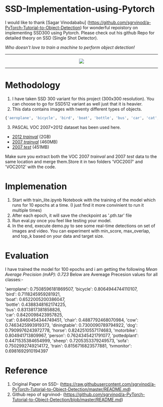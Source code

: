 # SSD-Implementation-using-Pytorch
I would like to thank [Sagar Vinodababu] (https://github.com/sgrvinod/a-PyTorch-Tutorial-to-Object-Detection) for wonderful repoistory on implementing SSD300 using Pytorch.
Please check out his github Repo for detailed theory on SSD (Single Shot Detector).

*Who doesn't love to train a machine to perform object detection!*

---

<p align="center">
<img src="./img/demo.gif">
</p>

---
# Methodology
1) I have taken SSD 300 variant for this project (300x300 resolution). You can choose to go for SSD512 variant as well just that it is heavier.
2) This data contains images with twenty different types of objects.

```python
{'aeroplane', 'bicycle', 'bird', 'boat', 'bottle', 'bus', 'car', 'cat', 'chair', 'cow', 'diningtable', 'dog', 'horse', 'motorbike', 'person', 'pottedplant', 'sheep', 'sofa', 'train', 'tvmonitor'}
```
3) PASCAL VOC 2007+2012 dataset has been used here.
- [2012 _trainval_](http://host.robots.ox.ac.uk/pascal/VOC/voc2012/VOCtrainval_11-May-2012.tar) (2GB)
- [2007 _trainval_](http://host.robots.ox.ac.uk/pascal/VOC/voc2007/VOCtrainval_06-Nov-2007.tar) (460MB)
- [2007 _test_](http://host.robots.ox.ac.uk/pascal/VOC/voc2007/VOCtest_06-Nov-2007.tar) (451MB)

Make sure you extract both the VOC 2007 _trainval_ and 2007 _test_ data to the same location and merge them.Store it in two folders 'VOC2007' and 'VOC2012' with the code.

# Implemenation
1) Start with train_lite.ipynb Notebook with the training of the model which runs for 10 epochs at a time. (I just find it more convinient to run it multiple times)
2) After each epoch, it will save the checkpoint as '.pth.tar' file
3) Run eval.py once you feel like testing your model.
4) In the end, execute demo.py to see some real-time detections on set of images and video. You can experiment with min_score, max_overlap, and top_k based on your data and target size.

# Evaluation
I have trained the model for 100 epochs and i am getting the following *Mean Average Precision (mAP): 0.723*
Below are Avereage Precesion values for all classes:-

 'aeroplane': 0.7508596181869507,
 'bicycle': 0.8064944744110107,  
 'bird': 0.7118245959281921,     
 'boat': 0.6522005200386047,     
 'bottle': 0.4388348162174225,   
 'bus': 0.8313817381858826,      
 'car': 0.8420098423957825,      
 'cat': 0.8460454344749451,
 'chair': 0.4887792468070984,
 'cow': 0.7463425993919373,
 'diningtable': 0.7300090789794922,
 'dog': 0.7909976243972778,
 'horse': 0.8242510557174683,
 'motorbike': 0.804941713809967,
 'person': 0.7624345421791077,
 'pottedplant': 0.4471535384654999,
 'sheep': 0.7205353379249573,
 'sofa': 0.7502992749214172,
 'train': 0.8156716823577881,
 'tvmonitor': 0.6981692910194397

# Reference
1. Original Paper on SSD- (https://raw.githubusercontent.com/sgrvinod/a-PyTorch-Tutorial-to-Object-Detection/master/README.md)
2. Github repo of sgrvinod- (https://github.com/sgrvinod/a-PyTorch-Tutorial-to-Object-Detection/blob/master/README.md)
